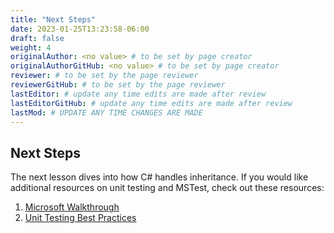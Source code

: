 ```yaml
---
title: "Next Steps"
date: 2023-01-25T13:23:58-06:00
draft: false
weight: 4
originalAuthor: <no value> # to be set by page creator
originalAuthorGitHub: <no value> # to be set by page creator
reviewer: # to be set by the page reviewer
reviewerGitHub: # to be set by the page reviewer
lastEditor: # update any time edits are made after review
lastEditorGitHub: # update any time edits are made after review
lastMod: # UPDATE ANY TIME CHANGES ARE MADE
---
```


## Next Steps

The next lesson dives into how C# handles inheritance. If you would like additional resources on unit testing and MSTest, check out these resources:

1. [Microsoft Walkthrough](https://learn.microsoft.com/en-us/dotnet/core/testing/unit-testing-with-mstest)
1. [Unit Testing Best Practices](https://learn.microsoft.com/en-us/dotnet/core/testing/unit-testing-best-practices)